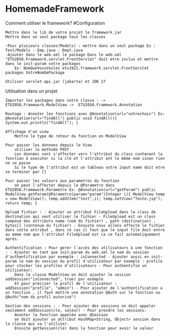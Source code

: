 # HomemadeFramework

Comment utiliser le framework?
#Configuration

    Mettre dans le lib de votre projet le framework.jar
    Mettre dans un seul package tous les classes

    -Pour plusieurs classes(Models) : mettre dans un seul package Ex : Test/Models - Emp.java - Dept.java 
    -Ajouter dans le web.xml le package Dans le web.xml "ETU2058.Framework.servlet.FrontServlet" doit etre inclus et mettre dans le init-param votre packages
        Ex: NomQueVousVoulez etu1922.framework.servlet.FrontServlet packages VotreNomDePackage

    Utiliser servlet-api.jar (jakarta) et JDK 17

Utilisation dans un projet

    Importer les packages dans votre classe : -> ETU2058.Framework.ModelView ->  ETU2058.Framework.Annotation

    Routage : Annoter les fonctions avec @Annotation(url="votrechoix") Ex: @Annotation(url="findAll") public void findAll(){ System.out.println("findAll"); }

    Affichage d'un view
        Mettre le type de retour du fonction en ModelView

    Pour passer les donnees depuis le View
        utiliser le methode POST
        Les données vont s'affecter vers l'attribut du class contenant la fonction à executer si la clé et l'attribut ont le même nom sinon rien ne se passe
        Si le type de l'attribut est un tableau votre input name doit etre se terminer par []

    Pour passer les valeurs aux parametres du fonction
        on peut l'affecter depuis le @Parametre dans  ETU2058.Framework.Parametre Ex: @Annotation(url="getParam") public ModelView getParam(@Parametre(param="param")Integer i){ ModelView temp = new ModelView(); temp.addItem("test",i); temp.setView("Teste.jsp"); return temp; }

    Upload fichier : - Ajouter un attribut FileUpload dans le class de destination qui veut utiliser le fichier - FileUpload est un class composé des attributs name (nom du fichier) , path (destination) , bytes[] (contenue du fichier) - Ensuite nous allons affecté le fichier dans cette attribut , dans ce cas il faut que le input file doit entre au meme nom que l'attribut FileUpload est ca ce fait automatiquement après.

    Authentification : Pour gerer l'accés des utilisateurs à une fonction : - Ajouter en tant que init-param du web.xml le nom du session d'authentification par exemple : isConnected - Ajouter aussi en init-param le nom du session du profil d'utilisateur par exemple : profile pour stocker les profiles d'utilisateurs - Pour authentifié un utilisateur:
        Dans la classe ModelView on doit ajouter le session addSession("isConnected", true) par exemple
        Et pour préciser le profil de l'utilisateur : addSession("profile", "admin") - Pour ajouter de l'authentification a un fonction , il faut mettre une annotation @Auth sur le fonction ou @Auth("nom du profil autorisé")

    Gestion des sessions : - Pour ajouter des sessions on doit appeler seulement addSession(cle, valeur) - Pour prendre les sessions:
        Annoter la fonction appelée avec @Session
        on doit ajouter un attribut HashMap<String, Object> session dans la classe qui va l'utiliser.
        Ensuite getSession(cle) dans la fonction pour avoir le valeur
